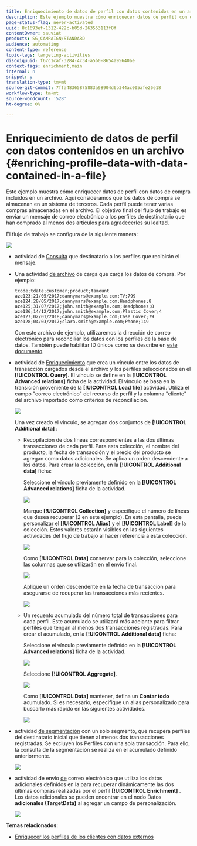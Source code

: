 ```yaml
---
title: Enriquecimiento de datos de perfil con datos contenidos en un archivo
description: Este ejemplo muestra cómo enriquecer datos de perfil con datos de compra contenidos en un archivo.
page-status-flag: never-activated
uuid: 8c1693ef-1312-422c-b05d-263553113f8f
contentOwner: sauviat
products: SG_CAMPAIGN/STANDARD
audience: automating
content-type: reference
topic-tags: targeting-activities
discoiquuid: f67c1caf-3284-4c34-a5b0-8654a95640ae
context-tags: enrichment,main
internal: n
snippet: y
translation-type: tm+mt
source-git-commit: 7ffa48365875883a98904d6b344ac005afe26e18
workflow-type: tm+mt
source-wordcount: '528'
ht-degree: 0%

---
```



# Enriquecimiento de datos de perfil con datos contenidos en un archivo {#enriching-profile-data-with-data-contained-in-a-file}

Este ejemplo muestra cómo enriquecer datos de perfil con datos de compra incluidos en un archivo. Aquí consideramos que los datos de compra se almacenan en un sistema de terceros. Cada perfil puede tener varias compras almacenadas en el archivo. El objetivo final del flujo de trabajo es enviar un mensaje de correo electrónico a los perfiles de destinatario que han comprado al menos dos artículos para agradecerles su lealtad.

El flujo de trabajo se configura de la siguiente manera:

![](assets/enrichment_example_workflow.png)

* actividad de [Consulta](../../automating/using/query.md) que destinatario a los perfiles que recibirán el mensaje.
* Una actividad [de archivo](../../automating/using/load-file.md) de carga que carga los datos de compra. Por ejemplo:

   ```
   tcode;tdate;customer;product;tamount
   aze123;21/05/2017;dannymars@example.com;TV;799
   aze124;28/05/2017;dannymars@example.com;Headphones;8
   aze125;31/07/2017;john.smith@example.com;Headphones;8
   aze126;14/12/2017;john.smith@example.com;Plastic Cover;4
   aze127;02/01/2018;dannymars@example.com;Case Cover;79
   aze128;04/03/2017;clara.smith@example.com;Phone;149
   ```

   Con este archivo de ejemplo, utilizaremos la dirección de correo electrónico para reconciliar los datos con los perfiles de la base de datos. También puede habilitar ID únicos como se describe en [este documento](../../developing/using/configuring-the-resource-s-data-structure.md#generating-a-unique-id-for-profiles-and-custom-resources).

* actividad de [Enriquecimiento](../../automating/using/enrichment.md) que crea un vínculo entre los datos de transacción cargados desde el archivo y los perfiles seleccionados en el **[!UICONTROL Query]**. El vínculo se define en la **[!UICONTROL Advanced relations]** ficha de la actividad. El vínculo se basa en la transición proveniente de la **[!UICONTROL Load file]** actividad. Utiliza el campo &quot;correo electrónico&quot; del recurso de perfil y la columna &quot;cliente&quot; del archivo importado como criterios de reconciliación.

   ![](assets/enrichment_example_workflow2.png)

   Una vez creado el vínculo, se agregan dos conjuntos de **[!UICONTROL Additional data]** :

   * Recopilación de dos líneas correspondientes a las dos últimas transacciones de cada perfil. Para esta colección, el nombre del producto, la fecha de transacción y el precio del producto se agregan como datos adicionales. Se aplica un orden descendente a los datos. Para crear la colección, en la **[!UICONTROL Additional data]** ficha:

      Seleccione el vínculo previamente definido en la **[!UICONTROL Advanced relations]** ficha de la actividad.

      ![](assets/enrichment_example_workflow3.png)

      Marque **[!UICONTROL Collection]** y especifique el número de líneas que desea recuperar (2 en este ejemplo). En esta pantalla, puede personalizar el **[!UICONTROL Alias]** y el **[!UICONTROL Label]** de la colección. Estos valores estarán visibles en las siguientes actividades del flujo de trabajo al hacer referencia a esta colección.

      ![](assets/enrichment_example_workflow4.png)

      Como **[!UICONTROL Data]** conservar para la colección, seleccione las columnas que se utilizarán en el envío final.

      ![](assets/enrichment_example_workflow6.png)

      Aplique un orden descendente en la fecha de transacción para asegurarse de recuperar las transacciones más recientes.

      ![](assets/enrichment_example_workflow7.png)

   * Un recuento acumulado del número total de transacciones para cada perfil. Este acumulado se utilizará más adelante para filtrar perfiles que tengan al menos dos transacciones registradas. Para crear el acumulado, en la **[!UICONTROL Additional data]** ficha:

      Seleccione el vínculo previamente definido en la **[!UICONTROL Advanced relations]** ficha de la actividad.

      ![](assets/enrichment_example_workflow3.png)

      Seleccione **[!UICONTROL Aggregate]**.

      ![](assets/enrichment_example_workflow8.png)

      Como **[!UICONTROL Data]** mantener, defina un **Contar todo** acumulado. Si es necesario, especifique un alias personalizado para buscarlo más rápido en las siguientes actividades.

      ![](assets/enrichment_example_workflow9.png)

* actividad [de segmentación](../../automating/using/segmentation.md) con un solo segmento, que recupera perfiles del destinatario inicial que tienen al menos dos transacciones registradas. Se excluyen los Perfiles con una sola transacción. Para ello, la consulta de la segmentación se realiza en el acumulado definido anteriormente.

   ![](assets/enrichment_example_workflow5.png)

* actividad de envío [de](../../automating/using/email-delivery.md) correo electrónico que utiliza los datos adicionales definidos en la para recuperar dinámicamente las dos últimas compras realizadas por el perfil **[!UICONTROL Enrichment]** . Los datos adicionales se pueden encontrar en el nodo Datos **adicionales (TargetData)** al agregar un campo de personalización.

   ![](assets/enrichment_example_workflow10.png)

**Temas relacionados:**

* [Enriquecer los perfiles de los clientes con datos externos](https://helpx.adobe.com/campaign/kb/simplify-campaign-management.html#Managedatatofuelengagingexperiences)
